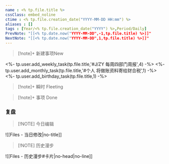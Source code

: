 ```yaml
---
name : <% tp.file.title %>
cssClass: embed_noline
ctime : <% tp.file.creation_date("YYYY-MM-DD HH:mm") %>
aliases : []
tags : [Year/<% tp.file.creation_date("YYYY") %>,Period/Daily]
PrevNote: "[[<% tp.date.now("YYYY-MM-DD",-1,tp.file.title) %>]]"
NextNote: "[[<% tp.date.now("YYYY-MM-DD",1,tp.file.title) %>]]"
---
```



> [!note]+ 新建事项New

<%- tp.user.add_weekly_task(tp.file.title,'#J/ZY  每周四部门周报',4) -%>
<%- tp.user.add_monthly_task(tp.file.title,'#个人  将做账资料寄给财合税',1) -%>
<%- tp.user.add_birthday_task(tp.file.title,1) -%>


> [!note]+ 瞬时 Fleeting


> [!note]+ 事项 Done


### 复盘


> [!NOTE] 今日编辑

![[Files - 当日修改|no-title]]


> [!NOTE] 历史漫步

![[Files - 历史漫步#卡片|no-head|no-line]]
